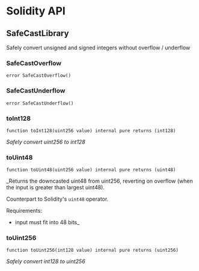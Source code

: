 # Solidity API

## SafeCastLibrary

Safely convert unsigned and signed integers without overflow / underflow

### SafeCastOverflow

```solidity
error SafeCastOverflow()
```

### SafeCastUnderflow

```solidity
error SafeCastUnderflow()
```

### toInt128

```solidity
function toInt128(uint256 value) internal pure returns (int128)
```

_Safely convert uint256 to int128_

### toUint48

```solidity
function toUint48(uint256 value) internal pure returns (uint48)
```

_Returns the downcasted uint48 from uint256, reverting on
overflow (when the input is greater than largest uint48).

Counterpart to Solidity's `uint48` operator.

Requirements:

- input must fit into 48 bits_

### toUint256

```solidity
function toUint256(int128 value) internal pure returns (uint256)
```

_Safely convert int128 to uint256_


